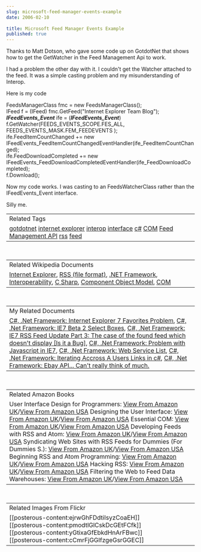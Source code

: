 ```yaml
---
slug: microsoft-feed-manager-events-example
date: 2006-02-10
 
title: Microsoft Feed Manager Events Example
published: true
---
```

Thanks to Matt Dotson, who gave some code up on GotdotNet that shows how to get the GetWatcher in the Feed Management Api to work.<p />I had a problem the other day with it.  I couldn't get the Watcher attached to the feed.  It was a simple casting problem and my misunderstanding of Interop.<p />Here is my code<p />FeedsManagerClass fmc = new FeedsManagerClass();<br />IFeed f = (IFeed) fmc.GetFeed("Internet Explorer Team Blog");           <br /><strong><em>IFeedEvents_Event</em></strong> ife = (<em><strong>IFeedEvents_Event</strong></em>) f.GetWatcher(FEEDS_EVENTS_SCOPE.FES_ALL, FEEDS_EVENTS_MASK.FEM_FEEDEVENTS );<br />ife.FeedItemCountChanged += new IFeedEvents_FeedItemCountChangedEventHandler(ife_FeedItemCountChanged);<br />ife.FeedDownloadCompleted += new IFeedEvents_FeedDownloadCompletedEventHandler(ife_FeedDownloadCompleted);<br />f.Download();<p />Now my code works.  I was casting to an FeedsWatcherClass rather than the IFeedEvents_Event interface.<p />Silly me.<p /><table class="TechnoratiHead TagHeader">
<tr><td>Related Tags</td></tr>
<tr class="Technorati"><td>
<a href="http://www.kinlan.co.uk/tag/gotdotnet" class="Tag" rel="tag">gotdotnet</a> <a href="http://www.kinlan.co.uk/tag/internet%20explorer" class="Tag" rel="tag">internet explorer</a> <a href="http://www.kinlan.co.uk/tag/interop" class="Tag" rel="tag">interop</a> <a href="http://www.kinlan.co.uk/tag/interface" class="Tag" rel="tag">interface</a> <a href="http://www.kinlan.co.uk/tag/c%23" class="Tag" rel="tag">c#</a> <a href="http://www.kinlan.co.uk/tag/COM" class="Tag" rel="tag">COM</a> <a href="http://www.kinlan.co.uk/tag/Feed%20Management%20API" class="Tag" rel="tag">Feed Management API</a> <a href="http://www.kinlan.co.uk/tag/rss" class="Tag" rel="tag">rss</a> <a href="http://www.kinlan.co.uk/tag/feed" class="Tag" rel="tag">feed</a>
</td></tr>
</table><br /><table class="TechnoratiHead TagHeader">
<tr><td>Related Wikipedia Documents</td></tr>
<tr class="Technorati"><td>
<a href="http://en.wikipedia.org/wiki/Internet_Explorer" class="Tag" rel="tag">Internet Explorer</a>, <a href="http://en.wikipedia.org/wiki/RSS_(protocol)" class="Tag" rel="tag">RSS (file format)</a>, <a href="http://en.wikipedia.org/wiki/Microsoft_.NET" class="Tag" rel="tag">.NET Framework</a>, <a href="http://en.wikipedia.org/wiki/Interoperability" class="Tag" rel="tag">Interoperability</a>, <a href="http://en.wikipedia.org/wiki/C_Sharp" class="Tag" rel="tag">C Sharp</a>, <a href="http://en.wikipedia.org/wiki/Component_Object_Model" class="Tag" rel="tag">Component Object Model</a>, <a href="http://en.wikipedia.org/wiki/COM" class="Tag" rel="tag">COM</a>
</td></tr>
</table><br /><table class="TechnoratiHead TagHeader">
<tr><td>My Related Documents</td></tr>
<tr class="Technorati"><td>
<a href="http://www.kinlan.co.uk/2005/08/internet-explorer-7-favorites-problem.html" class="Tag" rel="tag">C#, .Net Framework: Internet Explorer 7 Favorites Problem</a>, <a href="http://www.kinlan.co.uk/2006/02/ie7-beta-2-select-boxes.html" class="Tag" rel="tag">C#, .Net Framework: IE7 Beta 2 Select Boxes</a>, <a href="http://www.kinlan.co.uk/2005/08/ie7-rss-feed-update-part-3-case-of.html" class="Tag" rel="tag">C#, .Net Framework: IE7 RSS Feed Update Part 3: The case of the found feed which doesn't display [Is it a Bug]</a>, <a href="http://www.kinlan.co.uk/2005/10/problem-with-javascript-in_113008416967688222.html" class="Tag" rel="tag">C#, .Net Framework: Problem with Javascript in IE7</a>, <a href="http://www.kinlan.co.uk/2005/09/web-service-list.html" class="Tag" rel="tag">C#, .Net Framework: Web Service List</a>, <a href="http://www.kinlan.co.uk/2005/04/iterating-accross-users-links-in-c.html" class="Tag" rel="tag">C#, .Net Framework: Iterating Accross A Users Links in c#</a>, <a href="http://www.kinlan.co.uk/2005/11/ebay-api-cant-really-think-of-much.html" class="Tag" rel="tag">C#, .Net Framework: Ebay API... Can't really think of much.</a>
</td></tr>
</table><br /><table class="TechnoratiHead TagHeader">
<tr><td>Related Amazon Books</td></tr>
<tr class="Technorati"><td>User Interface Design for Programmers: <a href="http://www.amazon.co.uk/exec/obidos/redirect?tag=cnetfra-21&amp;link_code=xm2&amp;camp=2025&amp;creative=165953&amp;path=http://www.amazon.co.uk/gp/redirect.html%253fASIN=1893115941%2526tag=cnetfra-21%2526lcode=xm2%2526cID=2025%2526ccmID=165953%2526location=/o/ASIN/1893115941%25253FSubscriptionId=0CM2PVF6VAHJQKW5G782" class="Tag" rel="tag">View From Amazon UK</a>/<a href="http://www.amazon.com/exec/obidos/redirect?tag=cnetfra-20&amp;link_code=xm2&amp;camp=2025&amp;creative=165953&amp;path=http://www.amazon.com/gp/redirect.html%253fASIN=1893115941%2526tag=cnetfra-20%2526lcode=xm2%2526cID=2025%2526ccmID=165953%2526location=/o/ASIN/1893115941%25253FSubscriptionId=0CM2PVF6VAHJQKW5G782" class="Tag" rel="tag">View From Amazon USA</a> Designing the User Interface: <a href="http://www.amazon.co.uk/exec/obidos/redirect?tag=cnetfra-21&amp;link_code=xm2&amp;camp=2025&amp;creative=165953&amp;path=http://www.amazon.co.uk/gp/redirect.html%253fASIN=0321269780%2526tag=cnetfra-21%2526lcode=xm2%2526cID=2025%2526ccmID=165953%2526location=/o/ASIN/0321269780%25253FSubscriptionId=0CM2PVF6VAHJQKW5G782" class="Tag" rel="tag">View From Amazon UK</a>/<a href="http://www.amazon.com/exec/obidos/redirect?tag=cnetfra-20&amp;link_code=xm2&amp;camp=2025&amp;creative=165953&amp;path=http://www.amazon.com/gp/redirect.html%253fASIN=0321269780%2526tag=cnetfra-20%2526lcode=xm2%2526cID=2025%2526ccmID=165953%2526location=/o/ASIN/0321269780%25253FSubscriptionId=0CM2PVF6VAHJQKW5G782" class="Tag" rel="tag">View From Amazon USA</a> Essential COM: <a href="http://www.amazon.co.uk/exec/obidos/redirect?tag=cnetfra-21&amp;link_code=xm2&amp;camp=2025&amp;creative=165953&amp;path=http://www.amazon.co.uk/gp/redirect.html%253fASIN=0201634465%2526tag=cnetfra-21%2526lcode=xm2%2526cID=2025%2526ccmID=165953%2526location=/o/ASIN/0201634465%25253FSubscriptionId=0CM2PVF6VAHJQKW5G782" class="Tag" rel="tag">View From Amazon UK</a>/<a href="http://www.amazon.com/exec/obidos/redirect?tag=cnetfra-20&amp;link_code=xm2&amp;camp=2025&amp;creative=165953&amp;path=http://www.amazon.com/gp/redirect.html%253fASIN=0201634465%2526tag=cnetfra-20%2526lcode=xm2%2526cID=2025%2526ccmID=165953%2526location=/o/ASIN/0201634465%25253FSubscriptionId=0CM2PVF6VAHJQKW5G782" class="Tag" rel="tag">View From Amazon USA</a> Developing Feeds with RSS and Atom: <a href="http://www.amazon.co.uk/exec/obidos/redirect?tag=cnetfra-21&amp;link_code=xm2&amp;camp=2025&amp;creative=165953&amp;path=http://www.amazon.co.uk/gp/redirect.html%253fASIN=0596008813%2526tag=cnetfra-21%2526lcode=xm2%2526cID=2025%2526ccmID=165953%2526location=/o/ASIN/0596008813%25253FSubscriptionId=0CM2PVF6VAHJQKW5G782" class="Tag" rel="tag">View From Amazon UK</a>/<a href="http://www.amazon.com/exec/obidos/redirect?tag=cnetfra-20&amp;link_code=xm2&amp;camp=2025&amp;creative=165953&amp;path=http://www.amazon.com/gp/redirect.html%253fASIN=0596008813%2526tag=cnetfra-20%2526lcode=xm2%2526cID=2025%2526ccmID=165953%2526location=/o/ASIN/0596008813%25253FSubscriptionId=0CM2PVF6VAHJQKW5G782" class="Tag" rel="tag">View From Amazon USA</a> Syndicating Web Sites with RSS Feeds for Dummies (For Dummies S.): <a href="http://www.amazon.co.uk/exec/obidos/redirect?tag=cnetfra-21&amp;link_code=xm2&amp;camp=2025&amp;creative=165953&amp;path=http://www.amazon.co.uk/gp/redirect.html%253fASIN=0764588486%2526tag=cnetfra-21%2526lcode=xm2%2526cID=2025%2526ccmID=165953%2526location=/o/ASIN/0764588486%25253FSubscriptionId=0CM2PVF6VAHJQKW5G782" class="Tag" rel="tag">View From Amazon UK</a>/<a href="http://www.amazon.com/exec/obidos/redirect?tag=cnetfra-20&amp;link_code=xm2&amp;camp=2025&amp;creative=165953&amp;path=http://www.amazon.com/gp/redirect.html%253fASIN=0764588486%2526tag=cnetfra-20%2526lcode=xm2%2526cID=2025%2526ccmID=165953%2526location=/o/ASIN/0764588486%25253FSubscriptionId=0CM2PVF6VAHJQKW5G782" class="Tag" rel="tag">View From Amazon USA</a> Beginning RSS and Atom Programming: <a href="http://www.amazon.co.uk/exec/obidos/redirect?tag=cnetfra-21&amp;link_code=xm2&amp;camp=2025&amp;creative=165953&amp;path=http://www.amazon.co.uk/gp/redirect.html%253fASIN=0764579169%2526tag=cnetfra-21%2526lcode=xm2%2526cID=2025%2526ccmID=165953%2526location=/o/ASIN/0764579169%25253FSubscriptionId=0CM2PVF6VAHJQKW5G782" class="Tag" rel="tag">View From Amazon UK</a>/<a href="http://www.amazon.com/exec/obidos/redirect?tag=cnetfra-20&amp;link_code=xm2&amp;camp=2025&amp;creative=165953&amp;path=http://www.amazon.com/gp/redirect.html%253fASIN=0764579169%2526tag=cnetfra-20%2526lcode=xm2%2526cID=2025%2526ccmID=165953%2526location=/o/ASIN/0764579169%25253FSubscriptionId=0CM2PVF6VAHJQKW5G782" class="Tag" rel="tag">View From Amazon USA</a> Hacking RSS: <a href="http://www.amazon.co.uk/exec/obidos/redirect?tag=cnetfra-21&amp;link_code=xm2&amp;camp=2025&amp;creative=165953&amp;path=http://www.amazon.co.uk/gp/redirect.html%253fASIN=0764597582%2526tag=cnetfra-21%2526lcode=xm2%2526cID=2025%2526ccmID=165953%2526location=/o/ASIN/0764597582%25253FSubscriptionId=0CM2PVF6VAHJQKW5G782" class="Tag" rel="tag">View From Amazon UK</a>/<a href="http://www.amazon.com/exec/obidos/redirect?tag=cnetfra-20&amp;link_code=xm2&amp;camp=2025&amp;creative=165953&amp;path=http://www.amazon.com/gp/redirect.html%253fASIN=0764597582%2526tag=cnetfra-20%2526lcode=xm2%2526cID=2025%2526ccmID=165953%2526location=/o/ASIN/0764597582%25253FSubscriptionId=0CM2PVF6VAHJQKW5G782" class="Tag" rel="tag">View From Amazon USA</a> Filtering the Web to Feed Data Warehouses: <a href="http://www.amazon.co.uk/exec/obidos/redirect?tag=cnetfra-21&amp;link_code=xm2&amp;camp=2025&amp;creative=165953&amp;path=http://www.amazon.co.uk/gp/redirect.html%253fASIN=1852335793%2526tag=cnetfra-21%2526lcode=xm2%2526cID=2025%2526ccmID=165953%2526location=/o/ASIN/1852335793%25253FSubscriptionId=0CM2PVF6VAHJQKW5G782" class="Tag" rel="tag">View From Amazon UK</a>/<a href="http://www.amazon.com/exec/obidos/redirect?tag=cnetfra-20&amp;link_code=xm2&amp;camp=2025&amp;creative=165953&amp;path=http://www.amazon.com/gp/redirect.html%253fASIN=1852335793%2526tag=cnetfra-20%2526lcode=xm2%2526cID=2025%2526ccmID=165953%2526location=/o/ASIN/1852335793%25253FSubscriptionId=0CM2PVF6VAHJQKW5G782" class="Tag" rel="tag">View From Amazon USA</a>
</td></tr>
</table><br /><table class="TechnoratiHead TagHeader">
<tr><td>Related Images From Flickr</td></tr>
<tr class="Technorati"><td>
<span style="float: left;">[[posterous-content:ejrwGhFDdtiIsyzCoaEH]]</span><span style="float: left;">[[posterous-content:pmodtlGlCskDcGEtFCfk]]</span><span style="float: left;">[[posterous-content:yGtixaGfEbkdHnArFBwc]]</span><span style="float: left;">[[posterous-content:cCmrFjGGIfzgeGsrGGEC]]</span>
</td></tr>
</table><div class="blogger-post-footer"><img class="posterous_download_image" src="https://blogger.googleusercontent.com/tracker/8109338-113957297992675224?l=www.kinlan.co.uk%2Findex.html" height="1" alt="" width="1" /></div>

